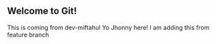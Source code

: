 ## Welcome to Git!

This is coming from dev-miftahul
Yo Jhonny here!
I am adding this from feature branch